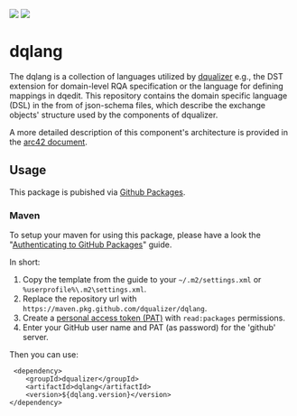 [![](https://img.shields.io/badge/-Documentation-blue)](https://dqualizer.github.io/dqlang/)
[![](https://img.shields.io/github/v/release/dqualizer/dqlang?label=version&logo=Apache)](https://github.com/dqualizer/dqlang/packages/1816902)

# dqlang

The dqlang is a collection of languages utilized by [dqualizer](https://dqualizer.github.io/) e.g., the DST extension for domain-level RQA specification or the language for defining mappings in dqedit. This repository contains the domain specific language (DSL) in the from of json-schema files, which describe the exchange objects' structure used by the components of dqualizer.

A more detailed description of this component's architecture is provided in the [arc42 document](https://github.com/dqualizer/dqualizer/tree/main/docs/asciidoc). 


## Usage

This package is pubished via [Github Packages](https://github.com/features/packages).

### Maven

To setup your maven for using this package, please have a look the 
"[Authenticating to GitHub Packages](https://docs.github.com/en/packages/working-with-a-github-packages-registry/working-with-the-apache-maven-registry)" guide.


In short:
1. Copy the template from the guide to your `~/.m2/settings.xml` or `%userprofile%\.m2\settings.xml`.
1. Replace the repository url with `https://maven.pkg.github.com/dqualizer/dqlang`.
1. Create a [personal access token (PAT)](https://github.com/settings/tokens) with `read:packages` permissions.
1. Enter your GitHub user name and PAT (as password) for the 'github' server.

Then you can use:

```
 <dependency>
    <groupId>dqualizer</groupId>
    <artifactId>dqlang</artifactId>
    <version>${dqlang.version}</version>
</dependency>
```
